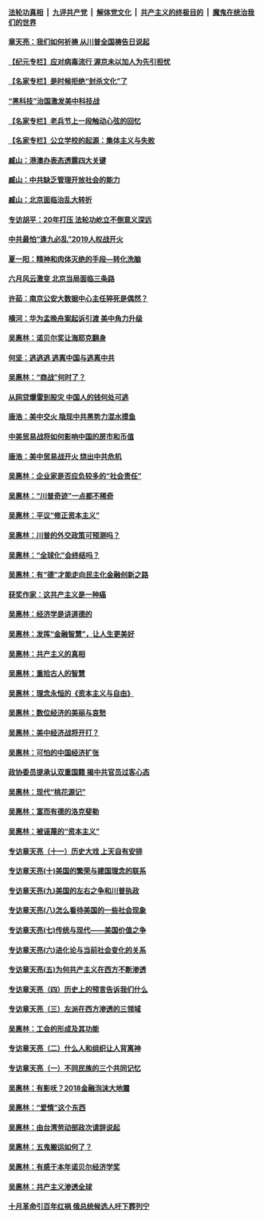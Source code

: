 

####  [法轮功真相](../../../../basic/blob/master/README.md?t=07070631) &nbsp;|&nbsp; [九评共产党](../../../../9ping.md/blob/master/README.md?t=07070631) &nbsp;|&nbsp; [解体党文化](../../../../jtdwh.md/blob/master/README.md?t=07070631)  &nbsp;|&nbsp; [共产主义的终极目的](../../../../gczydzjmd.md/blob/master/README.md?t=07070631) &nbsp;|&nbsp; [魔鬼在统治我们的世界](../../../../mgztzwmdsj.md/blob/master/README.md?t=07070631) 

#### [章天亮：我们如何祈祷 从川普全国祷告日说起](../pages/nsc423/n11944627.md?t=07070631) 

#### [【纪元专栏】应对病毒流行 渥京未以加人为先引担忧](../pages/nsc423/n11875714.md?t=07070631) 

#### [【名家专栏】是时候拒绝“封杀文化”了](../pages/nsc423/n11814093.md?t=07070631) 

#### [“黑科技”治国激发美中科技战](../pages/nsc423/n11638056.md?t=07070631) 

#### [【名家专栏】老兵节上一段触动心弦的回忆](../pages/nsc423/n11646016.md?t=07070631) 

#### [【名家专栏】公立学校的起源：集体主义与失败](../pages/nsc423/n11601833.md?t=07070631) 

#### [臧山：港澳办表态透露四大关键](../pages/nsc423/n11421628.md?t=07070631) 

#### [臧山：中共缺乏管理开放社会的能力](../pages/nsc423/n11407457.md?t=07070631) 

#### [臧山：北京面临治乱大转折](../pages/nsc423/n11406895.md?t=07070631) 

#### [专访胡平：20年打压 法轮功屹立不倒意义深远](../pages/nsc423/n11398800.md?t=07070631) 

#### [中共最怕“逢九必乱”2019人权战开火](../pages/nsc423/n11385248.md?t=07070631) 

#### [夏一阳：精神和肉体灭绝的手段—转化洗脑](../pages/nsc423/n11368250.md?t=07070631) 

#### [六月风云激变 北京当局面临三条路](../pages/nsc423/n11313668.md?t=07070631) 

#### [许茹：南京公安大数据中心主任猝死是偶然？](../pages/nsc423/n11064744.md?t=07070631) 

#### [横河：华为孟晚舟案起诉引渡 美中角力升级](../pages/nsc423/n11027230.md?t=07070631) 

#### [吴惠林：诺贝尔奖让海耶克翻身](../pages/nsc423/n10890049.md?t=07070631) 

#### [何坚：逃逃逃 逃离中国与逃离中共](../pages/nsc423/n10592891.md?t=07070631) 

#### [吴惠林：“商战”何时了？](../pages/nsc423/n10573558.md?t=07070631) 

#### [从网贷爆雷到股灾 中国人的钱何处可逃](../pages/nsc423/n10572800.md?t=07070631) 

#### [唐浩：美中交火 隐现中共黑势力混水摸鱼](../pages/nsc423/n10544040.md?t=07070631) 

#### [中美贸易战将如何影响中国的房市和币值](../pages/nsc423/n10543697.md?t=07070631) 

#### [唐浩：美中贸易战开火 烧出中共危机](../pages/nsc423/n10540126.md?t=07070631) 

#### [吴惠林：企业家是否应负较多的“社会责任”](../pages/nsc423/n10535022.md?t=07070631) 

#### [吴惠林：“川普奇迹”一点都不稀奇](../pages/nsc423/n10512808.md?t=07070631) 

#### [吴惠林：平议“修正资本主义”](../pages/nsc423/n10495724.md?t=07070631) 

#### [吴惠林：川普的外交政策可预测吗？](../pages/nsc423/n10462387.md?t=07070631) 

#### [吴惠林：“全球化”会终结吗？](../pages/nsc423/n10452838.md?t=07070631) 

#### [吴惠林：有“德”才能走向民主化金融创新之路](../pages/nsc423/n10432292.md?t=07070631) 

#### [获奖作家：这共产主义是一种癌](../pages/nsc423/n10431541.md?t=07070631) 

#### [吴惠林：经济学是讲道德的](../pages/nsc423/n10398014.md?t=07070631) 

#### [吴惠林：发挥“金融智慧”，让人生更美好](../pages/nsc423/n10375019.md?t=07070631) 

#### [吴惠林：共产主义的真相](../pages/nsc423/n10351394.md?t=07070631) 

#### [吴惠林：重拾古人的智慧](../pages/nsc423/n10337691.md?t=07070631) 

#### [吴惠林：理念永恒的《资本主义与自由》](../pages/nsc423/n10316274.md?t=07070631) 

#### [吴惠林：数位经济的美丽与哀愁](../pages/nsc423/n10292946.md?t=07070631) 

#### [吴惠林：美中经济战将开打？](../pages/nsc423/n10258825.md?t=07070631) 

#### [吴惠林：可怕的中国经济扩张](../pages/nsc423/n10219147.md?t=07070631) 

#### [政协委员提承认双重国籍 揭中共官员过客心态](../pages/nsc423/n10208809.md?t=07070631) 

#### [吴惠林：现代“桃花源记”](../pages/nsc423/n10185234.md?t=07070631) 

#### [吴惠林：富而有德的洛克斐勒](../pages/nsc423/n10142264.md?t=07070631) 

#### [吴惠林：被诬蔑的“资本主义”](../pages/nsc423/n10124816.md?t=07070631) 

#### [专访章天亮（十一）历史大戏 上天自有安排](../pages/nsc423/n10094905.md?t=07070631) 

#### [专访章天亮(十)美国的繁荣与建国理念的联系](../pages/nsc423/n10094899.md?t=07070631) 

#### [专访章天亮(九)美国的左右之争和川普执政](../pages/nsc423/n10094889.md?t=07070631) 

#### [专访章天亮(八)怎么看待美国的一些社会现象](../pages/nsc423/n10094857.md?t=07070631) 

#### [专访章天亮(七)传统与现代——美国价值之争](../pages/nsc423/n10093140.md?t=07070631) 

#### [专访章天亮(六)进化论与当前社会变化的关系](../pages/nsc423/n10092036.md?t=07070631) 

#### [专访章天亮(五)为何共产主义在西方不断渗透](../pages/nsc423/n10083620.md?t=07070631) 

#### [专访章天亮（四）历史上的预言告诉我们什么](../pages/nsc423/n10083606.md?t=07070631) 

#### [专访章天亮（三）左派在西方渗透的三领域](../pages/nsc423/n10081115.md?t=07070631) 

#### [吴惠林：工会的形成及其功能](../pages/nsc423/n10080633.md?t=07070631) 

#### [专访章天亮（二）什么人和组织让人背离神](../pages/nsc423/n10076637.md?t=07070631) 

#### [专访章天亮（一）不同民族的三个共同记忆](../pages/nsc423/n10074188.md?t=07070631) 

#### [吴惠林：有影呒？2018金融泡沫大地震](../pages/nsc423/n10040534.md?t=07070631) 

#### [吴惠林：“爱情”这个东西](../pages/nsc423/n10019423.md?t=07070631) 

#### [吴惠林：由台湾劳动部政次请辞说起](../pages/nsc423/n9979679.md?t=07070631) 

#### [吴惠林：五鬼搬运如何了？](../pages/nsc423/n9925338.md?t=07070631) 

#### [吴惠林：有感于本年诺贝尔经济学奖](../pages/nsc423/n9871883.md?t=07070631) 

#### [吴惠林：共产主义渗透全球](../pages/nsc423/n9812748.md?t=07070631) 

#### [十月革命引百年红祸 俄总统候选人吁下葬列宁](../pages/nsc423/n9810182.md?t=07070631) 

